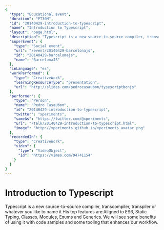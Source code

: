 ```yaml
---
{
  "type": "Educational event",
  "duration": "PT30M",
  "id": "20140429-introduction-to-typescript",
  "name": "Introduction to Typescript",
  "layout": "page.html",
  "description": "Typescript is a new source-to-source compiler, transcompiler, transpiler or whatever you like to name it.His top features are:Aligned to ES6, Static Typing, Classes, Modules, Enums and Generics. We will see some benefits of using it with code samples and some tooling that enhances our workflow.",
  "superEvent": {
    "type": "Social event",
    "url": "/event/20140429-barcelonajs",
    "id": "20140429-barcelonajs",
    "name": "BarcelonaJS"
  },
  "inLanguage": "es",
  "workPerformed": {
    "type": "CreativeWork",
    "learningResourceType": "presentation",
    "url": "http://slides.com/pedrocasaubon/typescriptbcnjs"
  },
  "performer": {
    "type": "Person",
    "name": "Pedro Casaubon",
    "id": "20140429-introduction-to-typescript",
    "twitter": "xperiments",
    "sameAs": "https://twitter.com/@xperiments",
    "url": "/talk/20140429-introduction-to-typescript.html",
    "image": "http://xperiments.github.io/xperiments_avatar.png"
  },
  "recordedIn": {
    "type": "CreativeWork",
    "video": {
      "type": "VideoObject",
      "id": "https://vimeo.com/94741154"
    }
  }
}
---
```

# Introduction to Typescript

Typescript is a new source-to-source compiler, transcompiler, transpiler or whatever you like to name it.His top features are:Aligned to ES6, Static Typing, Classes, Modules, Enums and Generics. We will see some benefits of using it with code samples and some tooling that enhances our workflow.